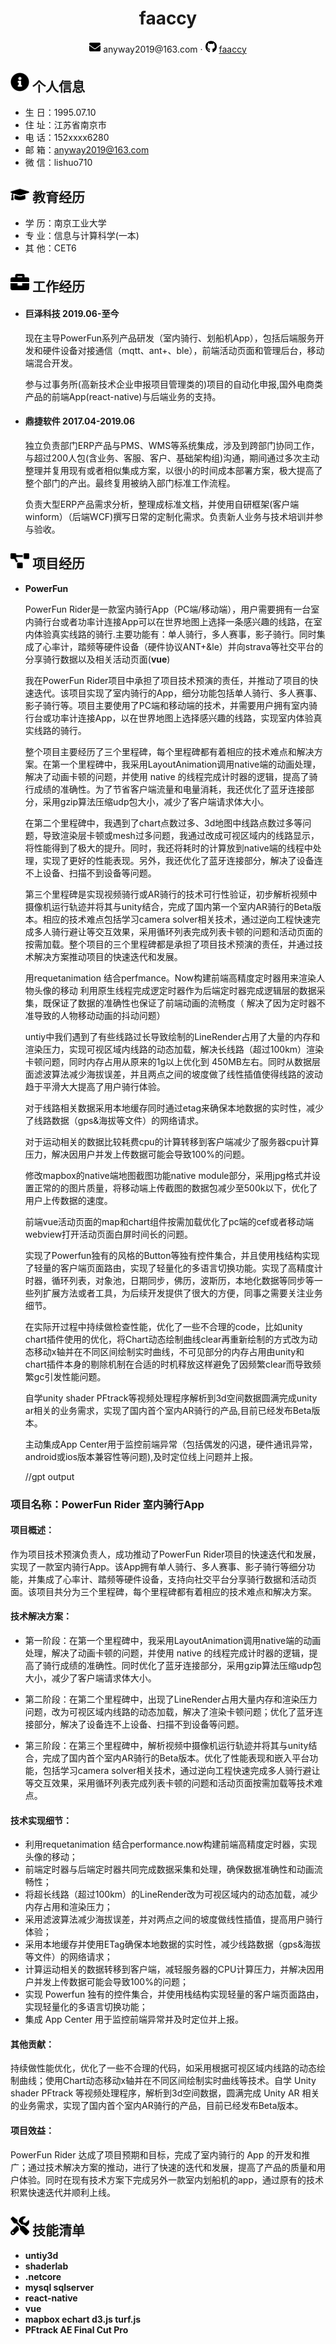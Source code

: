  <center>
     <h1>faaccy</h1>
     <div>
         <span>
             <img src="assets/envelope-solid.svg" width="18px">
             anyway2019@163.com
         </span>
         ·
         <span>
             <img src="assets/github-brands.svg" width="18px">
             <a href="https://github.com/faaccy">faaccy</a>
         </span>
     </div>
 </center>

 ## <img src="assets/info-circle-solid.svg" width="30px"> 个人信息 

- 生  日：1995.07.10
- 住  址：江苏省南京市
- 电  话：152xxxx6280
- 邮  箱：anyway2019@163.com
- 微  信：lishuo710

## <img src="assets/graduation-cap-solid.svg" width="30px"> 教育经历
- 学  历：南京工业大学
- 专  业：信息与计算科学(一本)
- 其  他：CET6

## <img src="assets/briefcase-solid.svg" width="30px"> 工作经历

- #### **巨泽科技** 2019.06-至今                	     

  现在主导PowerFun系列产品研发（室内骑行、划船机App），包括后端服务开发和硬件设备对接通信（mqtt、ant+、ble），前端活动页面和管理后台，移动端混合开发。
  
  参与过事务所(高新技术企业申报项目管理类的)项目的自动化申报,国外电商类产品的前端App(react-native)与后端业务的支持。

- #### **鼎捷软件** 2017.04-2019.06                	                    
  
  独立负责部门ERP产品与PMS、WMS等系统集成，涉及到跨部门协同工作，与超过200人包(含业务、客服、客户、基础架构组)沟通，期间通过多次主动整理并复用现有或者相似集成方案，以很小的时间成本部署方案，极大提高了整个部门的产出。最终复用被纳入部门标准工作流程。

  负责大型ERP产品需求分析，整理成标准文档，并使用自研框架(客户端winform）（后端WCF)撰写日常的定制化需求。负责新人业务与技术培训并参与验收。
 

## <img src="assets/project-diagram-solid.svg" width="30px"> 项目经历

- **PowerFun**

  PowerFun Rider是一款室内骑行App（PC端/移动端），用户需要拥有一台室内骑行台或者功率计连接App可以在世界地图上选择一条感兴趣的线路，在室内体验真实线路的骑行.主要功能有：单人骑行，多人赛事，影子骑行。同时集成了心率计，踏频等硬件设备（硬件协议ANT+&le）并向strava等社交平台的分享骑行数据以及相关活动页面(**vue**)

  我在PowerFun Rider项目中承担了项目技术预演的责任，并推动了项目的快速迭代。该项目实现了室内骑行的App，细分功能包括单人骑行、多人赛事、影子骑行等。项目主要使用了PC端和移动端的技术，并需要用户拥有室内骑行台或功率计连接App，以在世界地图上选择感兴趣的线路，实现室内体验真实线路的骑行。

  整个项目主要经历了三个里程碑，每个里程碑都有着相应的技术难点和解决方案。在第一个里程碑中，我采用LayoutAnimation调用native端的动画处理，解决了动画卡顿的问题，并使用 native 的线程完成计时器的逻辑，提高了骑行成绩的准确性。为了节省客户端流量和电量消耗，我还优化了蓝牙连接部分，采用gzip算法压缩udp包大小，减少了客户端请求体大小。

  在第二个里程碑中，我遇到了chart点数过多、3d地图中线路点数过多等问题，导致渲染层卡顿或mesh过多问题，我通过改成可视区域内的线路显示，将性能得到了极大的提升。同时，我还将耗时的计算放到native端的线程中处理，实现了更好的性能表现。另外，我还优化了蓝牙连接部分，解决了设备连不上设备、扫描不到设备等问题。

  第三个里程碑是实现视频骑行或AR骑行的技术可行性验证，初步解析视频中摄像机运行轨迹并将其与unity结合，完成了国内第一个室内AR骑行的Beta版本。相应的技术难点包括学习camera solver相关技术，通过逆向工程快速完成多人骑行避让等交互效果，采用循环列表完成列表卡顿的问题和活动页面的按需加载。整个项目的三个里程碑都是承担了项目技术预演的责任，并通过技术解决方案推动项目的快速迭代和发展。

  用requetanimation 结合perfmance。Now构建前端高精度定时器用来渲染人物头像的移动
  利用原生线程完成逻定时器作为后端定时器完成逻辑层的数据采集，既保证了数据的准确性也保证了前端动画的流畅度（  解决了因为定时器不准导致的人物移动动画的抖动问题）

  untiy中我们遇到了有些线路过长导致绘制的LineRender占用了大量的内存和渲染压力，实现可视区域内线路的动态加载，解决长线路（超过100km）渲染卡顿问题，同时内存占用从原来的1g以上优化到 450MB左右。同时从数据层面滤波算法减少海拔误差，并且两点之间的坡度做了线性插值使得线路的波动趋于平滑大大提高了用户骑行体验。

  对于线路相关数据采用本地缓存同时通过etag来确保本地数据的实时性，减少了线路数据（gps&海拔等文件）的网络请求。

  对于运动相关的数据比较耗费cpu的计算转移到客户端减少了服务器cpu计算压力，解决因用户并发上传数据可能会导致100%的问题。

  修改mapbox的native端地图截图功能native module部分，采用jpg格式并设置正常的的图片质量，将移动端上传截图的数据包减少至500k以下，优化了用户上传数据的速度。

  前端vue活动页面的map和chart组件按需加载优化了pc端的cef或者移动端webview打开活动页面白屏时间长的问题。

  实现了Powerfun独有的风格的Button等独有控件集合，并且使用栈结构实现了轻量的客户端页面路由，实现了轻量化的多语言切换功能。实现了高精度计时器，循环列表，对象池，日期同步，佛历，波斯历，本地化数据等同步等一些列扩展方法或者工具，为后续开发提供了很大的方便，同事之需要关注业务细节。

  在实际开过程中持续做检查性能，优化了一些不合理的code，比如unity chart插件使用的优化，将Chart动态绘制曲线clear再重新绘制的方式改为动态移动x轴并在不同区间绘制实时曲线，不可见部分的内存占用由unity和chart插件本身的剔除机制在合适的时机释放这样避免了因频繁clear而导致频繁gc引发性能问题。

  自学unity shader PFtrack等视频处理程序解析到3d空间数据圆满完成unity ar相关的业务需求，实现了国内首个室内AR骑行的产品,目前已经发布Beta版本。

  主动集成App Center用于监控前端异常（包括偶发的闪退，硬件通讯异常，android或ios版本兼容性等问题),及时定位线上问题并上报。
  
  //gpt output
  
### 项目名称：PowerFun Rider 室内骑行App

#### 项目概述：
作为项目技术预演负责人，成功推动了PowerFun Rider项目的快速迭代和发展，实现了一款室内骑行App。该App拥有单人骑行、多人赛事、影子骑行等细分功能，并集成了心率计、踏频等硬件设备，支持向社交平台分享骑行数据和活动页面。该项目共分为三个里程碑，每个里程碑都有着相应的技术难点和解决方案。

#### 技术解决方案：

- 第一阶段：在第一个里程碑中，我采用LayoutAnimation调用native端的动画处理，解决了动画卡顿的问题，并使用 native 的线程完成计时器的逻辑，提高了骑行成绩的准确性。同时优化了蓝牙连接部分，采用gzip算法压缩udp包大小，减少了客户端请求体大小。

- 第二阶段：在第二个里程碑中，出现了LineRender占用大量内存和渲染压力问题，改为可视区域内线路的动态加载，解决了渲染卡顿问题；优化了蓝牙连接部分，解决了设备连不上设备、扫描不到设备等问题。

- 第三阶段：在第三个里程碑中，解析视频中摄像机运行轨迹并将其与unity结合，完成了国内首个室内AR骑行的Beta版本。优化了性能表现和嵌入平台功能，包括学习camera solver相关技术，通过逆向工程快速完成多人骑行避让等交互效果，采用循环列表完成列表卡顿的问题和活动页面按需加载等技术难点。

#### 技术实现细节：

- 利用requetanimation 结合performance.now构建前端高精度定时器，实现头像的移动；
- 前端定时器与后端定时器共同完成数据采集和处理，确保数据准确性和动画流畅性；
- 将超长线路（超过100km）的LineRender改为可视区域内的动态加载，减少内存占用和渲染压力；
- 采用滤波算法减少海拔误差，并对两点之间的坡度做线性插值，提高用户骑行体验；
- 采用本地缓存并使用ETag确保本地数据的实时性，减少线路数据（gps&海拔等文件）的网络请求；
- 计算运动相关的数据转移到客户端，减轻服务器的CPU计算压力，并解决因用户并发上传数据可能会导致100%的问题；
- 实现 Powerfun 独有的控件集合，并使用栈结构实现轻量的客户端页面路由，实现轻量化的多语言切换功能；
- 集成 App Center 用于监控前端异常并及时定位并上报。
#### 其他贡献：

持续做性能优化，优化了一些不合理的代码，如采用根据可视区域内线路的动态绘制曲线；使用Chart动态移动x轴并在不同区间绘制实时曲线等技术。自学 Unity shader PFtrack 等视频处理程序，解析到3d空间数据，圆满完成 Unity AR 相关的业务需求，实现了国内首个室内AR骑行的产品，目前已经发布Beta版本。

#### 项目效益：

PowerFun Rider 达成了项目预期和目标，完成了室内骑行的 App 的开发和推广；通过技术解决方案的推动，进行了快速的迭代和发展，提高了产品的质量和用户体验。同时在现有技术方案下完成另外一款室内划船机的app，通过原有的技术积累快速迭代并顺利上线。


## <img src="assets/tools-solid.svg" width="30px"> 技能清单

- <strong>untiy3d</strong>
- <strong>shaderlab</strong>
- <strong>.netcore</strong>
- <strong>mysql sqlserver</strong>
- <strong>react-native</strong>
- <strong>vue</strong>
- <strong>mapbox echart d3.js turf.js</strong>
- <strong>PFtrack AE Final Cut Pro</strong>
